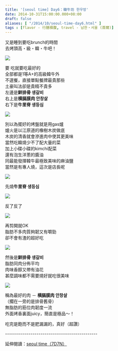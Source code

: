 ```yaml
---
title: '[seoul time] Day6：韓牛坊 한우방'
date: 2014-10-31T15:00:00.000+08:00
draft: false
aliases: [ "/2014/10/seoul-time-day6.html" ]
tags : [flavor - 行膳積腹, travel - 남한・서울 (首爾)]
---
```


又是睡到要吃brunch的時間  
去烤頭高・級・韓・牛吧！  

![](/images/seoul6a1.jpg)

要 吃就要吃最好的  
全部都是1等A+的高級韓牛外  
不選餐，直接單點餐牌最貴那些  
土豪叫法卻是貴精不貴多  
左邊是**鲜排骨 생갈비**  
右上是**横膈膜肉 안창살**  
右下是**牛里脊 생등심**  

![](/images/seoul6a2.jpg)

別以為擺好的烤盤就是用gas爐  
爐火是以江原道的橡樹木炭做底  
木炭的清香就會滲進肉中使其更美味  
當然吃韓燒少不了配大量的菜  
加上小碟小碟的kimchi配菜  
還有泡生洋蔥的醬油  
同最能發揮韓牛最極致美味的麻油鹽  
當然是有專人燒，這次是店長呢  

![](/images/seoul6a3.jpg)

先燒**牛里脊 생등심**  

![](/images/seoul6a4.jpg)

反了反了  

![](/images/seoul6a.jpg)

再剪開就OK  
脂肪不多肉質夠韌又有嚼勁  
卻不會有渣的超好吃  

![](/images/seoul6a5.jpg)

然後是**鲜排骨 생갈비**  
脂肪同肉分佈平均  
肉味香醇又帶有油花  
甚麼調味都不需要燒好就吃很美味  

![](/images/seoul6a6.jpg)

稱為最好的肉 － **横膈膜肉 안창살**  
（擱在一旁的是排骨舊骨）  
無脂肪的筋位肉韌度一流  
外面烤香裏面juicy，簡直是極品～！  
  
吃完是飽而不是肥漏漏的，真好（超讚）  
  
\-----------------------------------------------  
  
延伸閱讀：[seoul time（7D7N）](https://hidie.net/seoul7d7n/)
